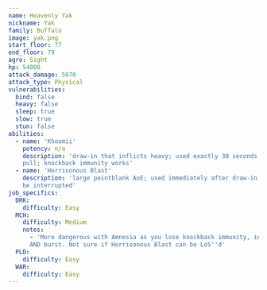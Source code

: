 ```yaml
---
name: Heavenly Yak
nickname: Yak
family: Buffalo
image: yak.png
start_floor: 77
end_floor: 79
agro: Sight
hp: 54000
attack_damage: 5070
attack_type: Physical
vulnerabilities:
  bind: false
  heavy: false
  sleep: true
  slow: true
  stun: false
abilities:
  - name: 'Khoomii'
    potency: n/a
    description: 'draw-in that inflicts heavy; used exactly 30 seconds after
    pull; knockback immunity works'
  - name: 'Horrisonous Blast'
    description: 'large pointblank AoE; used immediately after draw-in; can
    be interrupted'
job_specifics:
  DRK:
    difficulty: Easy
  MCH:
    difficulty: Medium
    notes:
      - 'More dangerous with Amnesia as you lose knockback immunity, interrupt,
      AND burst. Not sure if Horrisonous Blast can be LoS''d'
  PLD:
    difficulty: Easy
  WAR:
    difficulty: Easy
---
```

